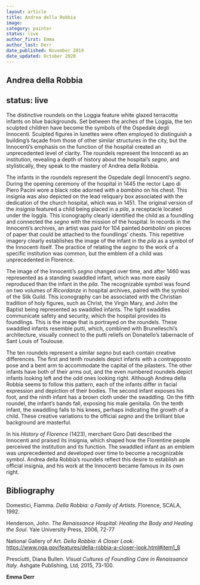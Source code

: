 ```yaml
---
layout: article
title: Andrea della Robbia
image:
category: painter
status: live
author_first: Emma
author_last: Derr
date_published: November 2019
date_updated: October 2020
---
```



## Andrea della Robbia
status: live
---
The distinctive roundels on the Loggia feature white glazed terracotta infants on blue backgrounds. Set between the arches of the Loggia, the ten sculpted children have become the symbols of the Ospedale degli Innocenti. Sculpted figures in lunettes were often employed to distinguish a building’s façade from those of other similar structures in the city, but the Innocenti’s emphasis on the function of the hospital created an unprecedented level of clarity. The roundels represent the Innocenti as an institution, revealing a depth of history about the hospital’s *segno*, and stylistically, they speak to the mastery of Andrea della Robbia.

<!-- more -->

The infants in the roundels represent the Ospedale degli Innocenti’s *segno*. During the opening ceremony of the hospital in 1445 the rector Lapo di Piero Pacini wore a black robe adorned with a *bambino* on his chest. This insignia was also depicted on the lead reliquary box associated with the dedication of the church hospital, which was in 1451. The original version of the *insignia* featured a child being placed in a *pila*, a receptacle located under the loggia. This iconography clearly identified the child as a foundling and connected the *segno* with the mission of the hospital. In records in the Innocenti’s archives, an artist was paid for 104 painted *bambolini* on pieces of paper that could be attached to the foundlings’ chests. This repetitive imagery clearly establishes the image of the infant in the *pila* as a symbol of the Innocenti itself. The practice of relating the *segno* to the work of a specific institution was common, but the emblem of a child was unprecedented in Florence.

The image of the Innocenti’s *segno* changed over time, and after 1460 was represented as a standing swaddled infant, which was more easily reproduced than the infant in the *pila*. The recognizable symbol was found on two volumes of *Ricordanze* in hospital archives, paired with the symbol of the Silk Guild.  This iconography can be associated with the Christian tradition of holy figures, such as Christ, the Virgin Mary, and John the Baptist being represented as swaddled infants. The tight swaddles communicate safety and security, which the hospital provides its foundlings. This is the image that is portrayed on the roundels. These swaddled infants resemble putti, which, combined with Brunelleschi’s architecture, visually connect to the putti reliefs on Donatello’s tabernacle of Sant Louis of Toulouse.

The ten roundels represent a similar *segno* but each contain creative differences. The first and tenth roundels depict infants with a contrapposto pose and a bent arm to accommodate the capital of the pilasters. The other infants have both of their arms out, and the even numbered roundels depict infants looking left and the odd ones looking right. Although Andrea della Robbia seems to follow this pattern, each of the infants differ in facial expression and depiction of their bodies. The second infant exposes his foot, and the ninth infant has a brown cloth under the swaddling. On the fifth roundel, the infant’s bands fall, exposing his male genitalia. On the tenth infant, the swaddling falls to his knees, perhaps indicating the growth of a child. These creative variations to the official *segno* and the brilliant blue background are masterful.

In his *History of Florence* (1423), merchant Goro Dati described the Innocenti and praised its insignia, which shaped how the Florentine people perceived the institution and its function. The swaddled infant as an emblem was unprecedented and developed over time to become a recognizable symbol. Andrea della Robbia’s roundels reflect this desire to establish an official insignia, and his work at the Innocenti became famous in its own right.

## Bibliography

Domestici, Fiamma. *Della Robbia: a Family of Artists*. Florence, SCALA, 1992.

Henderson, John. *The Renaissance Hospital: Healing the Body and Healing the Soul*. Yale University Press, 2006, 72-77

National Gallery of Art. *Della Robbia: A Closer Look.* https://www.nga.gov/features/della-robbia-a-closer-look.html#item1_8

Presciutti, Diana Bullen. *Visual Cultures of Foundling Care in Renaissance Italy*. Ashgate Publishing, Ltd, 2015, 73-100.  

__Emma Derr__
